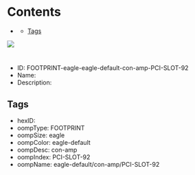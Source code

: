 



Contents
========

* [](#)
	* [Tags](#tags)
  
![][im]
# 

- ID: FOOTPRINT-eagle-eagle-default-con-amp-PCI-SLOT-92
- Name: 
- Description: 

## Tags

- hexID: 
- oompType: FOOTPRINT
- oompSize: eagle
- oompColor: eagle-default
- oompDesc: con-amp
- oompIndex: PCI-SLOT-92
- oompName: eagle-default/con-amp/PCI-SLOT-92



[im]: image.png
